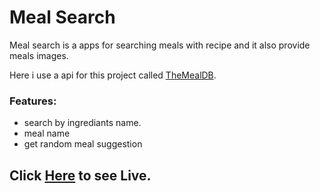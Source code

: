 # Meal Search

Meal search is a apps for searching meals with recipe and it also provide meals images.

Here i use a api for this project called [TheMealDB](https://www.themealdb.com).

### Features:

- search by ingrediants name.
- meal name
- get random meal suggestion

## Click [Here](https://sohanr.github.io/meal-search) to see Live.
